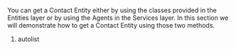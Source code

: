 <properties date="2016-05-10"
SortOrder="5"
/>

 

You can get a Contact Entity either by using the classes provided in the Entities layer or by using the Agents in the Services layer. In this section we will demonstrate how to get a Contact Entity using those two methods.

1. autolist
